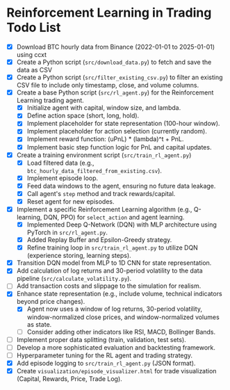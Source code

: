 # Reinforcement Learning in Trading Todo List

- [x] Download BTC hourly data from Binance (2022-01-01 to 2025-01-01) using ccxt
- [x] Create a Python script (`src/download_data.py`) to fetch and save the data as CSV
- [x] Create a Python script (`src/filter_existing_csv.py`) to filter an existing CSV file to include only timestamp, close, and volume columns.
- [x] Create a base Python script (`src/rl_agent.py`) for the Reinforcement Learning trading agent.
  - [x] Initialize agent with capital, window size, and lambda.
  - [x] Define action space (short, long, hold).
  - [x] Implement placeholder for state representation (100-hour window).
  - [x] Implement placeholder for action selection (currently random).
  - [x] Implement reward function: (uPnL) * (lambda)^t + PnL.
  - [x] Implement basic step function logic for PnL and capital updates.
- [x] Create a training environment script (`src/train_rl_agent.py`)
  - [x] Load filtered data (e.g., `btc_hourly_data_filtered_from_existing.csv`).
  - [x] Implement episode loop.
  - [x] Feed data windows to the agent, ensuring no future data leakage.
  - [x] Call agent's `step` method and track rewards/capital.
  - [x] Reset agent for new episodes.
- [x] Implement a specific Reinforcement Learning algorithm (e.g., Q-learning, DQN, PPO) for `select_action` and agent learning.
  - [x] Implemented Deep Q-Network (DQN) with MLP architecture using PyTorch in `src/rl_agent.py`.
  - [x] Added Replay Buffer and Epsilon-Greedy strategy.
  - [x] Refine training loop in `src/train_rl_agent.py` to utilize DQN (experience storing, learning steps).
- [x] Transition DQN model from MLP to 1D CNN for state representation.
- [x] Add calculation of log returns and 30-period volatility to the data pipeline (`src/calculate_volatility.py`).
- [ ] Add transaction costs and slippage to the simulation for realism.
- [x] Enhance state representation (e.g., include volume, technical indicators beyond price changes).
  - [x] Agent now uses a window of log returns, 30-period volatility, window-normalized close prices, and window-normalized volumes as state.
  - [ ] Consider adding other indicators like RSI, MACD, Bollinger Bands.
- [ ] Implement proper data splitting (train, validation, test sets).
- [ ] Develop a more sophisticated evaluation and backtesting framework.
- [ ] Hyperparameter tuning for the RL agent and trading strategy.
- [x] Add episode logging to `src/train_rl_agent.py` (JSON format).
- [x] Create `visualization/episode_visualizer.html` for trade visualization (Capital, Rewards, Price, Trade Log).
